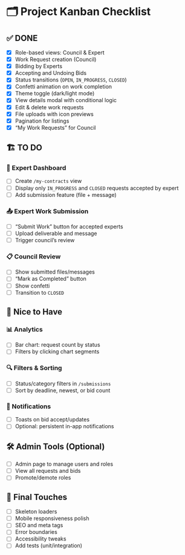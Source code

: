 
# 🗂️ Project Kanban Checklist

## ✅ DONE
- [x] Role-based views: Council & Expert  
- [x] Work Request creation (Council)  
- [x] Bidding by Experts  
- [x] Accepting and Undoing Bids  
- [x] Status transitions (`OPEN`, `IN_PROGRESS`, `CLOSED`)  
- [x] Confetti animation on work completion  
- [x] Theme toggle (dark/light mode)  
- [x] View details modal with conditional logic  
- [x] Edit & delete work requests  
- [x] File uploads with icon previews  
- [x] Pagination for listings  
- [x] “My Work Requests” for Council  

## 🏗️ TO DO

### 📂 Expert Dashboard
- [ ] Create `/my-contracts` view  
- [ ] Display only `IN_PROGRESS` and `CLOSED` requests accepted by expert  
- [ ] Add submission feature (file + message)  

### 📤 Expert Work Submission
- [ ] “Submit Work” button for accepted experts  
- [ ] Upload deliverable and message  
- [ ] Trigger council’s review  

### 📋 Council Review
- [ ] Show submitted files/messages  
- [ ] “Mark as Completed” button  
- [ ] Show confetti  
- [ ] Transition to `CLOSED`  

## 🧠 Nice to Have

### 📊 Analytics
- [ ] Bar chart: request count by status  
- [ ] Filters by clicking chart segments  

### 🔍 Filters & Sorting
- [ ] Status/category filters in `/submissions`  
- [ ] Sort by deadline, newest, or bid count  

### 🔔 Notifications
- [ ] Toasts on bid accept/updates  
- [ ] Optional: persistent in-app notifications  

## 🛠️ Admin Tools (Optional)
- [ ] Admin page to manage users and roles  
- [ ] View all requests and bids  
- [ ] Promote/demote roles  

## 🧽 Final Touches
- [ ] Skeleton loaders  
- [ ] Mobile responsiveness polish  
- [ ] SEO and meta tags  
- [ ] Error boundaries  
- [ ] Accessibility tweaks  
- [ ] Add tests (unit/integration)
